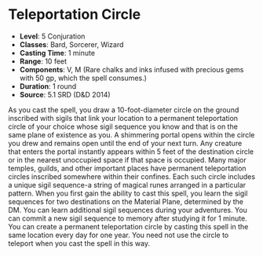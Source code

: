 # Teleportation Circle

- **Level**: 5 Conjuration
- **Classes**: Bard, Sorcerer, Wizard
- **Casting Time**: 1 minute
- **Range**: 10 feet
- **Components**: V, M (Rare chalks and inks infused with precious gems with 50 gp, which the spell consumes.)
- **Duration**: 1 round
- **Source**: 5.1 SRD (D&D 2014)

As you cast the spell, you draw a 10-foot-diameter circle on the ground inscribed with sigils that link your location to a permanent teleportation circle of your choice whose sigil sequence you know and that is on the same plane of existence as you. A shimmering portal opens within the circle you drew and remains open until the end of your next turn. Any creature that enters the portal instantly appears within 5 feet of the destination circle or in the nearest unoccupied space if that space is occupied. Many major temples, guilds, and other important places have permanent teleportation circles inscribed somewhere within their confines. Each such circle includes a unique sigil sequence-a string of magical runes arranged in a particular pattern. When you first gain the ability to cast this spell, you learn the sigil sequences for two destinations on the Material Plane, determined by the DM. You can learn additional sigil sequences during your adventures. You can commit a new sigil sequence to memory after studying it for 1 minute. You can create a permanent teleportation circle by casting this spell in the same location every day for one year. You need not use the circle to teleport when you cast the spell in this way.

